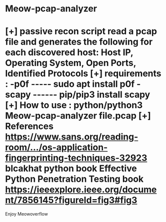 # Meow-pcap-analyzer
[+] passive recon script read a pcap file and generates the following for each discovered host:
Host IP, Operating System, Open Ports, Identified Protocols
[+] requirements :
      -p0f ----- sudo apt install p0f
      -scapy ------ pip/pip3 install scapy
[+] How to use  : 
      python/python3 Meow-pcap-analyzer file.pcap
[+] References
      https://www.sans.org/reading-room/.../os-application-fingerprinting-techniques-32923
      blcakhat python book 
      Effective Python Penetration Testing book
      https://ieeexplore.ieee.org/document/7856145?figureId=fig3#fig3
=================================================================================
Enjoy 
  Meowoverflow
